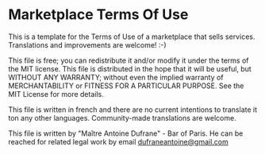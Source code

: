 # Marketplace Terms Of Use
This is a template for the Terms of Use of a marketplace that sells services. Translations and improvements are welcome! :-)

This file is free; you can redistribute it and/or modify it under the terms of the MIT license. This file is distributed in the hope that 
it will be useful, but WITHOUT ANY WARRANTY; without even the implied warranty of MERCHANTABILITY or FITNESS FOR A PARTICULAR PURPOSE.  See the MIT License for more details.

This file is written in french and there are no current intentions to translate it ton any other languages. Community-made translations are welcome.

This file is written by "Maître Antoine Dufrane" - Bar of Paris. He can be reached for related legal work by email dufraneantoine@gmail.com

